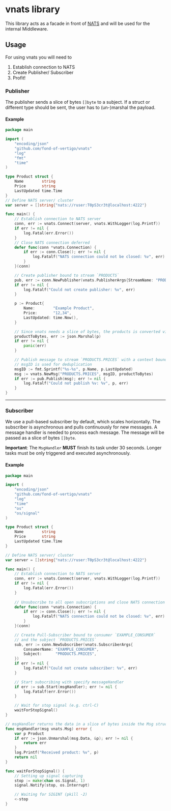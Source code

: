 # vnats library

This library acts as a facade in front of [NATS](https://github.com/nats-io/nats.go) and will be used for the internal
Middleware.

## Usage

For using vnats you will need to

1. Establish connection to NATS
2. Create Publisher/ Subscriber
3. Profit!

### Publisher

The publisher sends a slice of bytes `[]byte` to a subject. If a struct or different type should be sent, the user has
to (un-)marshal the payload.

#### Example

```go
package main

import (
	"encoding/json"
	"github.com/fond-of-vertigo/vnats"
	"log"
	"fmt"
	"time"
)

type Product struct {
	Name        string
	Price       string
	LastUpdated time.Time
}
// Define NATS server/ cluster
var server = []string{"nats://ruser:T0pS3cr3t@localhost:4222"}

func main() {
	// Establish connection to NATS server
	conn, err := vnats.Connect(server, vnats.WithLogger(log.Printf))
	if err != nil {
		log.Fatal(err.Error())
	}
	// Close NATS connection deferred
	defer func(conn *vnats.Connection) {
		if err := conn.Close(); err != nil {
			log.Fatalf("NATS connection could not be closed: %v", err)
		}
	}(conn)

	// Create publisher bound to stream `PRODUCTS`
	pub, err := conn.NewPublisher(vnats.PublisherArgs{StreamName: "PRODUCTS"})
	if err != nil {
		log.Fatalf("Could not create publisher: %v", err)
	}

	p := Product{
		Name:        "Example Product",
		Price:       "12,34",
		LastUpdated: time.Now(),
	}

	// Since vnats needs a slice of bytes, the products is converted via the json marshaller
	productToBytes, err := json.Marshal(p)
	if err != nil {
		panic(err)
	}

	// Publish message to stream `PRODUCTS.PRICES` with a context bound, unique message ID 
	// msgID is used for deduplication
	msgID := fmt.Sprintf("%s-%s", p.Name, p.LastUpdated)
	msg := vnats.NewMsg("PRODUCTS.PRICES", msgID, productToBytes)
	if err := pub.Publish(msg); err != nil {
		log.Fatalf("Could not publish %v: %v", p, err)
	}
}
```

---

### Subscriber

We use a pull-based subscriber by default, which scales horizontally. The subscriber is asynchronous and pulls
continuously for new messages. A message handler is needed to process each message. The message will be passed as a
slice of bytes `[]byte`.

**Important**: The `MsgHandler` **MUST** finish its task under 30 seconds. Longer tasks must be only triggered and
executed asynchronously.

#### Example

```go
package main

import (
	"encoding/json"
	"github.com/fond-of-vertigo/vnats"
	"log"
	"time"
	"os"
	"os/signal"
)

type Product struct {
	Name        string
	Price       string
	LastUpdated time.Time
}

// Define NATS server/ cluster
var server = []string{"nats://ruser:T0pS3cr3t@localhost:4222"}

func main() {
	// Establish connection to NATS server
	conn, err := vnats.Connect(server, vnats.WithLogger(log.Printf))
	if err != nil {
		log.Fatal(err.Error())
	}
	
	// Unsubscribe to all open subscriptions and close NATS connection deferred
	defer func(conn *vnats.Connection) {
		if err := conn.Close(); err != nil {
			log.Fatalf("NATS connection could not be closed: %v", err)
		}
	}(conn)

	// Create Pull-Subscriber bound to consumer `EXAMPLE_CONSUMER` 
	// and the subject `PRODUCTS.PRICES`
	sub, err := conn.NewSubscriber(vnats.SubscriberArgs{
		ConsumerName: "EXAMPLE_CONSUMER",
		Subject:      "PRODUCTS.PRICES",
	})
	if err != nil {
		log.Fatalf("Could not create subscriber: %v", err)
	}

	// Start subscribing with specify messageHandler
	if err := sub.Start(msgHandler); err != nil {
		log.Fatalf(err.Error())
	}

	// Wait for stop signal (e.g. ctrl-C)
	waitForStopSignal()
}

// msgHandler returns the data in a slice of bytes inside the Msg struct.
func msgHandler(msg vnats.Msg) error {
	var p Product
	if err := json.Unmarshal(msg.Data, &p); err != nil {
		return err
	}
	log.Printf("Received product: %v", p)
	return nil
}

func waitForStopSignal() {
	// Setting up signal capturing
	stop := make(chan os.Signal, 1)
	signal.Notify(stop, os.Interrupt)

	// Waiting for SIGINT (pkill -2)
	<-stop
}

```
